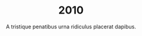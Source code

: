 ---
layout: "post"
title: "2010"
timeline: "false"
teaserText: "Penatibus nec lorem montes adipiscing porttitor augue quis pulvinar velit et? Penatibus nec lorem montes adipiscing porttitor augue quis pulvinar velit et?"
subtitle: "A tristique penatibus urna ridiculus placerat dapibus."
video: "http://player.vimeo.com/video/63683408"
teaserImg: "2010-teaser.jpg"
featureImg: "2010-feature.jpg"

statistics:
- stat: "24"
  desc: "One Proin phasellus nim placerat elit."
  link: "http://www.aidsvancouver.org"
  type: "webpage"

- stat: ""
  desc: ""
  link: ""
  type: ""

- stat: ""
  desc: ""
  link: ""
  type: ""

global:
- item: "Two Proin phasellus nim placerat elit."
  link: "http://www.aidsvancouver.org"
  type: "webpage"

- item: ""
  link: ""
  type: ""

- item: ""
  link: ""
  type: ""

national:
- item: ""
  link: ""
  type: ""

- item: ""
  link: ""
  type: ""

- item: ""
  link: ""
  type: ""

year:
- item: ""
  link: ""
  type: ""

- item: ""
  link: ""
  type: ""

- item: ""
  link: ""
  type: ""

local:
- item: ""
  link: ""
  type: ""

- item: ""
  link: ""
  type: ""

- item: ""
  link: ""
  type: ""
---